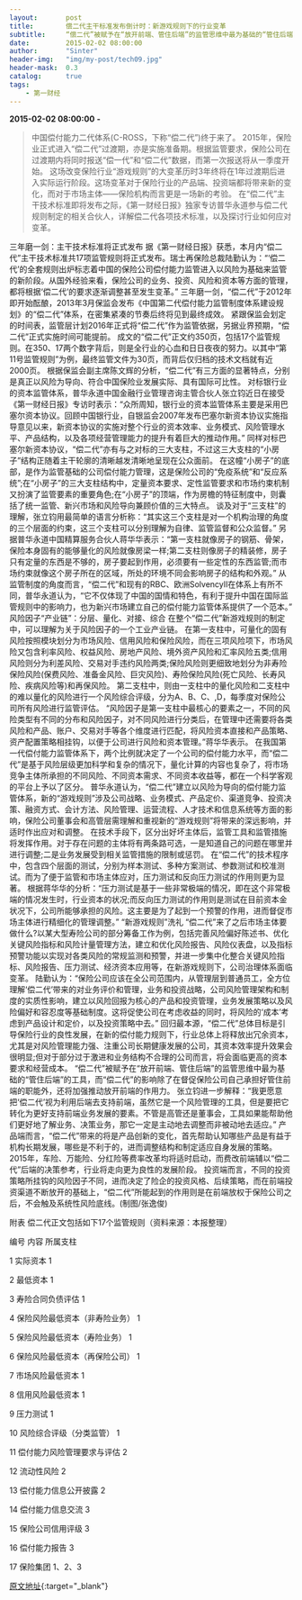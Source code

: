```yaml
---
layout:       post
title:        偿二代主干标准发布倒计时：新游戏规则下的行业变革
subtitle:     “偿二代”被赋予在“放开前端、管住后端”的监管思维中最为基础的“管住后端”的工具，而“偿二代”的影响除了在督促保险公司自己承担好管住前端的职能外，还将加强推动放开前端的作用力。
date:         2015-02-02 08:00:00
author:       "Sinter"
header-img:   "img/my-post/tech09.jpg"
header-mask:  0.3
catalog:      true
tags:
    - 第一财经
---
```


**2015-02-02 08:00:00**  **-**

> 中国偿付能力二代体系(C-ROSS，下称“偿二代”)终于来了。
2015年，保险业正式进入“偿二代”过渡期，亦是实施准备期。根据监管要求，保险公司在过渡期内将同时报送“偿一代”和“偿二代”数据，而第一次报送将从一季度开始。
这场改变保险行业“游戏规则”的大变革历时3年终将在1年过渡期后进入实际运行阶段。这场变革对于保险行业的产品端、投资端都将带来新的变化，而对于市场主体——保险机构而言更是一场新的考验。
在“偿二代”主干技术标准即将发布之际，《第一财经日报》独家专访普华永道参与偿二代规则制定的相关合伙人，详解偿二代各项技术标准，以及探讨行业如何应对变革。

三年磨一剑：主干技术标准将正式发布
据《第一财经日报》获悉，本月内“偿二代”主干技术标准共17项监管规则将正式发布。瑞士再保险总裁陆勤认为：“‘偿二代’的全套规则出炉标志着中国的保险公司偿付能力监管进入以风险为基础来监管的新阶段。从国外经验来看，保险公司的业务、投资、风险和资本等方面的管理，都将根据‘偿二代’的要求逐渐调整甚至发生变革。”
三年磨一剑，“偿二代”于2012年即开始酝酿，2013年3月保监会发布《中国第二代偿付能力监管制度体系建设规划》的“偿二代”体系，在密集紧凑的节奏后终将见到最终成效。
紧跟保监会划定的时间表，监管层计划2016年正式将“偿二代”作为监管依据，另据业界预期，“偿二代”正式实施时间可能提前。
成文的“偿二代”正文约350页，包括17个监管规则。在350、17两个数字背后，则是全行业的心血和日日夜夜的努力。以其中“第11号监管规则”为例，最终监管文件为30页，而背后仅归档的技术文档就有近2000页。
根据保监会副主席陈文辉的分析，“偿二代”有三方面的显著特点，分别是真正以风险为导向、符合中国保险业发展实际、具有国际可比性。
对标银行业的资本监管体系，普华永道中国金融行业管理咨询主管合伙人张立钧近日在接受《第一财经日报》专访时表示：“众所周知，银行业的资本监管体系主要是采用巴塞尔资本协议。回顾中国银行业，自银监会2007年发布巴塞尔新资本协议实施指导意见以来，新资本协议的实施对整个行业的资本效率、业务模式、风险管理水平、产品结构，以及各项经营管理能力的提升有着巨大的推动作用。”
同样对标巴塞尔新资本协议，“偿二代”亦有与之对标的三大支柱，不过这三大支柱的“小房子”结构正随着主干轮廓的清晰越发清晰地呈现在公众面前。
在这幢“小房子”的底部，是作为监管基础的公司偿付能力管理，这是保险公司的“免疫系统”和“反应系统”;在“小房子”的三大支柱结构中，定量资本要求、定性监管要求和市场约束机制又扮演了监管要素的重要角色;在“小房子”的顶端，作为房檐的特征制度中，则囊括了统一监管、新兴市场和风险导向兼顾价值的三大特点。
谈及对于“三支柱”的理解，张立钧用最简单的语言分析称：“其实这三个支柱是对一个机构治理的角度的三个层面的约束，这三个支柱可以分别理解为自律、监管监督和公众监督。”
另据普华永道中国精算服务合伙人蒋华华表示：“第一支柱就像房子的钢筋、骨架，保险本身固有的能够量化的风险就像房梁一样;第二支柱则像房子的精装修，房子只有定量的东西是不够的，房子要起到作用，必须要有一些定性的东西监管;而市场约束就像这个房子所在的区域，所处的环境不同会影响房子的结构和外观。”
从监管制度的角度而言，“偿二代”和现有的RBC、欧洲SolvencyⅡ在体系上有所不同，普华永道认为，“它不仅体现了中国的国情和特色，有利于提升中国在国际监管规则中的影响力，也为新兴市场建立自己的偿付能力监管体系提供了一个范本。”
风险因子“产业链”：分层、量化、对接、综合
在整个“偿二代”新游戏规则的制定中，可以理解为关于风险因子的一个工业产业链。
在第一支柱中，可量化的固有风险按照模块划分为市场风险、信用风险和保险风险，而在三项风险项下，市场风险又包含利率风险、权益风险、房地产风险、境外资产风险和汇率风险五类;信用风险则分为利差风险、交易对手违约风险两类;保险风险则更细致地划分为非寿险保险风险(保费风险、准备金风险、巨灾风险)、寿险保险风险(死亡风险、长寿风险、疾病风险等)和再保风险。
第二支柱中，则由一支柱中的量化风险和二支柱中的难以量化的风险进行一个风险综合评级，分为A、B、C、,D，每季度对保险公司所有风险进行监管评估。
“风险因子是第一支柱中最核心的要素之一，不同的风险类型有不同的分布和风险因子，对不同风险进行分类后，在管理中还需要将各类风险和产品、账户、交易对手等各个维度进行匹配，将风险资本直接和产品策略、资产配置策略相挂钩，以便于公司进行风险和资本管理。”蒋华华表示。
在我国第一代偿付能力监管体系下，两个比例就决定了一个公司的偿付能力水平，而“偿二代”是基于风险层级更加科学和复杂的情况下，量化计算的内容也复杂了，将市场竞争主体所承担的不同风险、不同资本需求、不同资本收益等，都在一个科学客观的平台上予以了区分。
普华永道认为，“偿二代”建立以风险为导向的偿付能力监管体系，新的“游戏规则”涉及公司战略、业务模式、产品定价、渠道竞争、投资决策、融资方式、会计方法、风险管理、运营流程、人才技术和信息系统等方面的影响，保险公司董事会和高管层需理解和重视新的“游戏规则”将带来的深远影响，并适时作出应对和调整。
在技术手段下，区分出好坏主体后，监管工具和监管措施将发挥作用。对于存在问题的主体将有两条路可选，一是知道自己的问题在哪里并进行调整;二是业务发展受到相关监管措施的限制或惩罚。
在“偿二代”的技术程序中，包含四个层面的测试，分别为样本测试、多种方案测试、参数测试和校准测试。而为了便于监管和市场主体应对，压力测试和反向压力测试的作用则更为显著。
根据蒋华华的分析：“压力测试是基于一些非常极端的情况，即在这个非常极端的情况发生时，行业资本的状况;而反向压力测试的作用则是测试在目前资本金状况下，公司所能够承担的风险。这主要是为了起到一个预警的作用，进而督促市场主体进行精细化的管理调整。”
“新游戏规则”洗礼
“偿二代”来了之后市场主体要做什么?以某大型寿险公司的部分筹备工作为例，包括完善风险偏好陈述书、优化关键风险指标和风险计量管理方法，建立和优化风险报告、风险仪表盘，以及指标预警功能以实现对各类风险的常规监测和预警，并进一步集中化整合关键风险指标、风险报告、压力测试、经济资本应用等，在新游戏规则下，公司治理体系面临变革。
陆勤认为：“保险公司应该在全公司范围内，从管理层到普通员工，全方位理解‘偿二代’带来的对业务评价和管理，业务和投资战略，公司风险管理架构和制度的实质性影响，建立以风险回报为核心的产品和投资管理，业务发展策略以及风险偏好和容忍度等基础制度。这将促使公司在考虑收益的同时，将风险的‘成本’考虑到产品设计和定价，以及投资策略中去。”
回归最本源，“偿二代”总体目标是引导保险行业的良性发展，在新的偿付能力规则下，行业总体上将释放出冗余资本，尤其是对风险管理能力强、注重公司长期健康发展的公司，其资本效率提升效果会很明显;但对于部分过于激进和业务结构不合理的公司而言，将会面临更高的资本要求和经营成本。
“偿二代”被赋予在“放开前端、管住后端”的监管思维中最为基础的“管住后端”的工具，而“偿二代”的影响除了在督促保险公司自己承担好管住前端的职能外，还将加强推动放开前端的作用力。
张立钧进一步解释：“我更愿意把‘偿二代’视为利用后端去支持前端，虽然它是一个风险管理的工具，但是要把它转化为更好支持前端业务发展的要素。不管是高管还是董事会，工具如果能帮助他们更好地了解业务、决策业务，那它一定是主动地去调整而非被动地去适应。”
产品端而言，“偿二代”带来的将是产品创新的变化，首先帮助认知哪些产品是有益于机构长期发展，哪些是不利于的，进而调整结构和制定适应自身发展的策略。2015年，车险、万能险、分红险等费率改革均将适时启动，而费改前端辅以“偿二代”后端的决策参考，行业将走向更为良性的发展阶段。
投资端而言，不同的投资策略所挂钩的风险因子不同，进而决定了险企的投资风格、后续策略，而在前端投资渠道不断放开的基础上，“偿二代”所能起到的作用则是在前端放权于保险公司之后，不会触及系统性风险底线。(制图/张逸俊)
 

附表 偿二代正文包括如下17个监管规则（资料来源：本报整理）


编号
内容
所属支柱


1
实际资本
1


2
最低资本
1


3
寿险合同负债评估
1


4
保险风险最低资本（非寿险业务）
1


5
保险风险最低资本（寿险业务）
1


6
保险风险最低资本（再保险公司）
1


7
市场风险最低资本
1


8
信用风险最低资本
1


9
压力测试
1


10
风险综合评级（分类监管）
1


11
偿付能力风险管理要求与评估
2


12
流动性风险
2


13
偿付能力信息公开披露
2


14
偿付能力信息交流
3


15
保险公司信用评级
3


16
偿付能力报告
3


17
保险集团
1、2、3





[原文地址](http://www.yicai.com/news/4570786.html){:target="_blank"}



